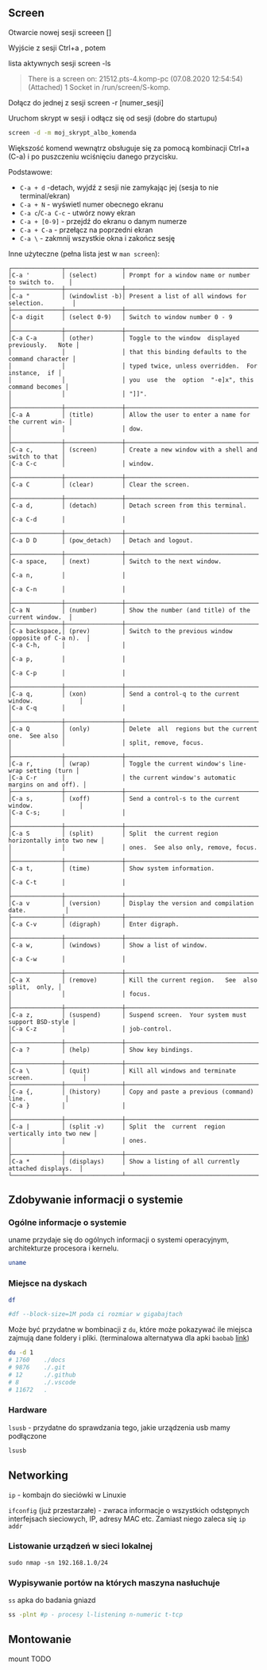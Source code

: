 ## Screen

Otwarcie nowej sesji
screeen []

Wyjście z sesji
Ctrl+a , potem

lista aktywnych sesji
screen -ls

> There is a screen on:
> 21512.pts-4.komp-pc (07.08.2020 12:54:54) (Attached)
> 1 Socket in /run/screen/S-komp.

Dołącz do jednej z sesji
screen -r [numer_sesji]

Uruchom skrypt w sesji i odłącz się od sesji (dobre do startupu)

```bash
screen -d -m moj_skrypt_albo_komenda
```

Większość komend wewnątrz obsługuje się za pomocą kombinacji Ctrl+a (C-a) i po puszczeniu wciśnięciu danego przycisku.

Podstawowe:

- `C-a + d` -detach, wyjdź z sesji nie zamykając jej (sesja to nie terminal/ekran)
- `C-a + N` - wyświetl numer obecnego ekranu
- `C-a c`/`C-a C-c` - utwórz nowy ekran
- `C-a + [0-9]` - przejdź do ekranu o danym numerze
- `C-a + C-a` - przełącz na poprzedni ekran
- `C-a \` - zakmnij wszystkie okna i zakończ sesję

Inne użyteczne (pełna lista jest w `man screen`):

```
┌──────────────┬────────────────┬─────────────────────────────────────────────────────┐
│C-a '         │ (select)       │ Prompt for a window name or number to switch to.    │
├──────────────┼────────────────┼─────────────────────────────────────────────────────┤
│C-a "         │ (windowlist -b)│ Present a list of all windows for selection.        │
├──────────────┼────────────────┼─────────────────────────────────────────────────────┤
│C-a digit     │ (select 0-9)   │ Switch to window number 0 - 9                       │
├──────────────┼────────────────┼─────────────────────────────────────────────────────┤
│C-a C-a       │ (other)        │ Toggle to the window  displayed  previously.   Note │
│              │                │ that this binding defaults to the command character │
│              │                │ typed twice, unless overridden.  For  instance,  if │
│              │                │ you  use  the  option  "-e]x", this command becomes │
│              │                │ "]]".                                               │
├──────────────┼────────────────┼─────────────────────────────────────────────────────┤
│C-a A         │ (title)        │ Allow the user to enter a name for the current win‐ │
│              │                │ dow.                                                │
├──────────────┼────────────────┼─────────────────────────────────────────────────────┤
│C-a c,        │ (screen)       │ Create a new window with a shell and switch to that │
│C-a C-c       │                │ window.                                             │
├──────────────┼────────────────┼─────────────────────────────────────────────────────┤
│C-a C         │ (clear)        │ Clear the screen.                                   │
├──────────────┼────────────────┼─────────────────────────────────────────────────────┤
│C-a d,        │ (detach)       │ Detach screen from this terminal.                   │
│C-a C-d       │                │                                                     │
├──────────────┼────────────────┼─────────────────────────────────────────────────────┤
│C-a D D       │ (pow_detach)   │ Detach and logout.                                  │
├──────────────┼────────────────┼─────────────────────────────────────────────────────┤
│C-a space,    │ (next)         │ Switch to the next window.                          │
│C-a n,        │                │                                                     │
│C-a C-n       │                │                                                     │
├──────────────┼────────────────┼─────────────────────────────────────────────────────┤
│C-a N         │ (number)       │ Show the number (and title) of the current window.  │
├──────────────┼────────────────┼─────────────────────────────────────────────────────┤
│C-a backspace,│ (prev)         │ Switch to the previous window (opposite of C-a n).  │
│C-a C-h,      │                │                                                     │
│C-a p,        │                │                                                     │
│C-a C-p       │                │                                                     │
├──────────────┼────────────────┼─────────────────────────────────────────────────────┤
│C-a q,        │ (xon)          │ Send a control-q to the current window.             │
│C-a C-q       │                │                                                     │
├──────────────┼────────────────┼─────────────────────────────────────────────────────┤
│C-a Q         │ (only)         │ Delete  all  regions but the current one.  See also │
│              │                │ split, remove, focus.                               │
├──────────────┼────────────────┼─────────────────────────────────────────────────────┤
│C-a r,        │ (wrap)         │ Toggle the current window's line-wrap setting (turn │
│C-a C-r       │                │ the current window's automatic margins on and off). │
├──────────────┼────────────────┼─────────────────────────────────────────────────────┤
│C-a s,        │ (xoff)         │ Send a control-s to the current window.             │
│C-a C-s;      │                │                                                     │
├──────────────┼────────────────┼─────────────────────────────────────────────────────┤
│C-a S         │ (split)        │ Split  the current region horizontally into two new │
│              │                │ ones.  See also only, remove, focus.                │
├──────────────┼────────────────┼─────────────────────────────────────────────────────┤
│C-a t,        │ (time)         │ Show system information.                            │
│C-a C-t       │                │                                                     │
├──────────────┼────────────────┼─────────────────────────────────────────────────────┤
│C-a v         │ (version)      │ Display the version and compilation date.           │
├──────────────┼────────────────┼─────────────────────────────────────────────────────┤
│C-a C-v       │ (digraph)      │ Enter digraph.                                      │
├──────────────┼────────────────┼─────────────────────────────────────────────────────┤
│C-a w,        │ (windows)      │ Show a list of window.                              │
│C-a C-w       │                │                                                     │
├──────────────┼────────────────┼─────────────────────────────────────────────────────┤
│C-a X         │ (remove)       │ Kill the current region.   See  also  split,  only, │
│              │                │ focus.                                              │
├──────────────┼────────────────┼─────────────────────────────────────────────────────┤
│C-a z,        │ (suspend)      │ Suspend screen.  Your system must support BSD-style │
│C-a C-z       │                │ job-control.                                        │
├──────────────┼────────────────┼─────────────────────────────────────────────────────┤
│C-a ?         │ (help)         │ Show key bindings.                                  │
├──────────────┼────────────────┼─────────────────────────────────────────────────────┤
│C-a \         │ (quit)         │ Kill all windows and terminate screen.              │
├──────────────┼────────────────┼─────────────────────────────────────────────────────┤
│C-a {,        │ (history)      │ Copy and paste a previous (command) line.           │
│C-a }         │                │                                                     │
├──────────────┼────────────────┼─────────────────────────────────────────────────────┤
│C-a |         │ (split -v)     │ Split  the  current  region vertically into two new │
│              │                │ ones.                                               │
├──────────────┼────────────────┼─────────────────────────────────────────────────────┤
│C-a *         │ (displays)     │ Show a listing of all currently attached displays.  │
└──────────────┴────────────────┴─────────────────────────────────────────────────────┘
```

## Zdobywanie informacji o systemie

### Ogólne informacje o systemie

uname przydaje się do ogólnych informacji o systemi operacyjnym, architekturze procesora i kernelu.

```bash
uname
```

### Miejsce na dyskach

```bash
df

#df --block-size=1M poda ci rozmiar w gigabajtach
```

Może być przydatne w bombinacji z `du`, które może pokazywać ile miejsca zajmują dane foldery i pliki.
(terminalowa alternatywa dla apki `baobab` [link](https://wiki.gnome.org/Apps/DiskUsageAnalyzer))

```bash
du -d 1
# 1760    ./docs
# 9876    ./.git
# 12      ./.github
# 8       ./.vscode
# 11672   .
```

### Hardware

`lsusb` - przydatne do sprawdzania tego, jakie urządzenia usb mamy podłączone

```bash
lsusb
```

## Networking

`ip` - kombajn do sieciówki w Linuxie

`ifconfig` (już przestarzałe) - zwraca informacje o wszystkich odstępnych interfejsach sieciowych, IP, adresy MAC etc. Zamiast niego zaleca się `ip addr`

### Listowanie urządzeń w sieci lokalnej

```
sudo nmap -sn 192.168.1.0/24
```

### Wypisywanie portów na których maszyna nasłuchuje

`ss` apka do badania gniazd

```bash
ss -plnt #p - procesy l-listening n-numeric t-tcp
```

## Montowanie

mount
TODO
